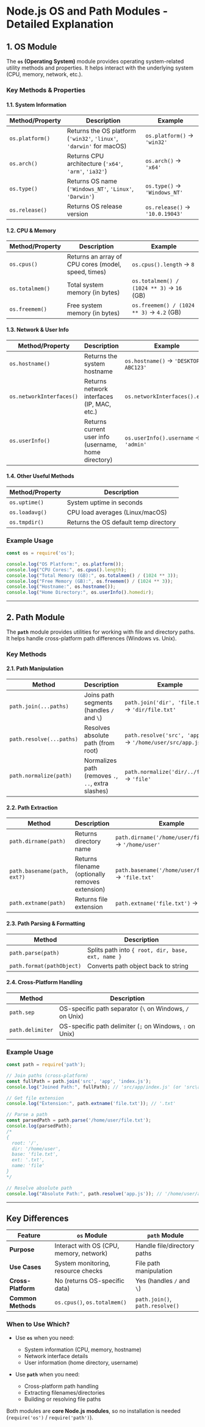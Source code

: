 # **Node.js OS and Path Modules - Detailed Explanation**

## **1. OS Module**
The **`os` (Operating System)** module provides operating system-related utility methods and properties. It helps interact with the underlying system (CPU, memory, network, etc.).

### **Key Methods & Properties**

#### **1.1. System Information**
| Method/Property | Description | Example |
|----------------|------------|---------|
| `os.platform()` | Returns the OS platform (`'win32'`, `'linux'`, `'darwin'` for macOS) | `os.platform()` → `'win32'` |
| `os.arch()` | Returns CPU architecture (`'x64'`, `'arm'`, `'ia32'`) | `os.arch()` → `'x64'` |
| `os.type()` | Returns OS name (`'Windows_NT'`, `'Linux'`, `'Darwin'`) | `os.type()` → `'Windows_NT'` |
| `os.release()` | Returns OS release version | `os.release()` → `'10.0.19043'` |

#### **1.2. CPU & Memory**
| Method/Property | Description | Example |
|----------------|------------|---------|
| `os.cpus()` | Returns an array of CPU cores (model, speed, times) | `os.cpus().length` → `8` |
| `os.totalmem()` | Total system memory (in bytes) | `os.totalmem() / (1024 ** 3)` → `16` (GB) |
| `os.freemem()` | Free system memory (in bytes) | `os.freemem() / (1024 ** 3)` → `4.2` (GB) |

#### **1.3. Network & User Info**
| Method/Property | Description | Example |
|----------------|------------|---------|
| `os.hostname()` | Returns the system hostname | `os.hostname()` → `'DESKTOP-ABC123'` |
| `os.networkInterfaces()` | Returns network interfaces (IP, MAC, etc.) | `os.networkInterfaces().eth0` |
| `os.userInfo()` | Returns current user info (username, home directory) | `os.userInfo().username` → `'admin'` |

#### **1.4. Other Useful Methods**
| Method/Property | Description |
|----------------|------------|
| `os.uptime()` | System uptime in seconds |
| `os.loadavg()` | CPU load averages (Linux/macOS) |
| `os.tmpdir()` | Returns the OS default temp directory |

### **Example Usage**
```javascript
const os = require('os');

console.log("OS Platform:", os.platform());
console.log("CPU Cores:", os.cpus().length);
console.log("Total Memory (GB):", os.totalmem() / (1024 ** 3));
console.log("Free Memory (GB):", os.freemem() / (1024 ** 3));
console.log("Hostname:", os.hostname());
console.log("Home Directory:", os.userInfo().homedir);
```

---

## **2. Path Module**
The **`path`** module provides utilities for working with file and directory paths. It helps handle cross-platform path differences (Windows vs. Unix).

### **Key Methods**

#### **2.1. Path Manipulation**
| Method | Description | Example |
|--------|------------|---------|
| `path.join(...paths)` | Joins path segments (handles `/` and `\`) | `path.join('dir', 'file.txt')` → `'dir/file.txt'` |
| `path.resolve(...paths)` | Resolves absolute path (from root) | `path.resolve('src', 'app.js')` → `'/home/user/src/app.js'` |
| `path.normalize(path)` | Normalizes path (removes `.`, `..`, extra slashes) | `path.normalize('dir/../file')` → `'file'` |

#### **2.2. Path Extraction**
| Method | Description | Example |
|--------|------------|---------|
| `path.dirname(path)` | Returns directory name | `path.dirname('/home/user/file.txt')` → `'/home/user'` |
| `path.basename(path, ext?)` | Returns filename (optionally removes extension) | `path.basename('/home/user/file.txt')` → `'file.txt'` |
| `path.extname(path)` | Returns file extension | `path.extname('file.txt')` → `'.txt'` |

#### **2.3. Path Parsing & Formatting**
| Method | Description |
|--------|------------|
| `path.parse(path)` | Splits path into `{ root, dir, base, ext, name }` |
| `path.format(pathObject)` | Converts path object back to string |

#### **2.4. Cross-Platform Handling**
| Method | Description |
|--------|------------|
| `path.sep` | OS-specific path separator (`\` on Windows, `/` on Unix) |
| `path.delimiter` | OS-specific path delimiter (`;` on Windows, `:` on Unix) |

### **Example Usage**
```javascript
const path = require('path');

// Join paths (cross-platform)
const fullPath = path.join('src', 'app', 'index.js');
console.log("Joined Path:", fullPath); // 'src/app/index.js' (or 'src\app\index.js' on Windows)

// Get file extension
console.log("Extension:", path.extname('file.txt')); // '.txt'

// Parse a path
const parsedPath = path.parse('/home/user/file.txt');
console.log(parsedPath);
/*
{
  root: '/',
  dir: '/home/user',
  base: 'file.txt',
  ext: '.txt',
  name: 'file'
}
*/

// Resolve absolute path
console.log("Absolute Path:", path.resolve('app.js')); // '/home/user/app.js'
```

---

## **Key Differences**
| Feature | `os` Module | `path` Module |
|---------|------------|--------------|
| **Purpose** | Interact with OS (CPU, memory, network) | Handle file/directory paths |
| **Use Cases** | System monitoring, resource checks | File path manipulation |
| **Cross-Platform** | No (returns OS-specific data) | Yes (handles `/` and `\`) |
| **Common Methods** | `os.cpus()`, `os.totalmem()` | `path.join()`, `path.resolve()` |

### **When to Use Which?**
- Use **`os`** when you need:
  - System information (CPU, memory, hostname)
  - Network interface details
  - User information (home directory, username)

- Use **`path`** when you need:
  - Cross-platform path handling
  - Extracting filenames/directories
  - Building or resolving file paths

Both modules are **core Node.js modules**, so no installation is needed (`require('os')` / `require('path')`).
